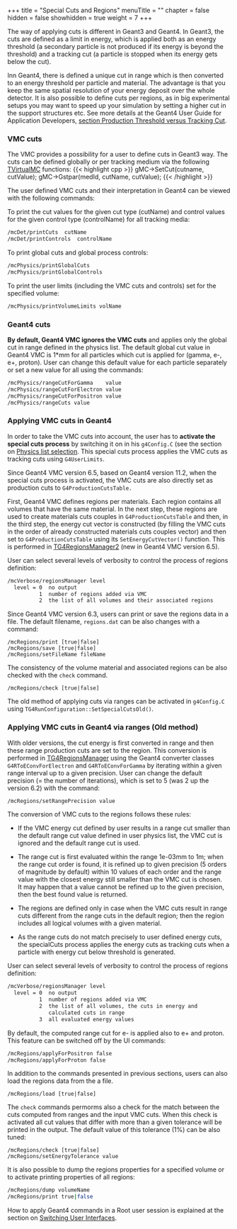 +++
title = "Special Cuts and Regions"
menuTitle = ""
chapter = false
hidden = false
showhidden = true
weight = 7
+++

The way of applying cuts is different in Geant3 and Geant4. In Geant3, the cuts are defined as a limit in energy, which is applied both as an energy threshold (a secondary particle is not produced if its energy is beyond the threshold) and a tracking cut (a particle is stopped when its energy gets below the cut).

Inn Geant4, there is defined a unique cut in range which is then converted to an energy threshold per particle and material. The advantage is that you keep the same spatial resolution of your energy deposit over the whole detector. It is also possible to define cuts per regions, as in big experimental setups you may want to speed up your simulation by setting a higher cut in the support structures etc. See more details at the Geant4 User Guide for Application Developers, [section Production Threshold versus Tracking Cut](http://geant4-userdoc.web.cern.ch/geant4-userdoc/UsersGuides/ForApplicationDeveloper/html/TrackingAndPhysics/thresholdVScut.html).

### VMC cuts

The VMC provides a possibility for a user to define cuts in Geant3 way. The cuts can be defined globally or per tracking medium via the following [TVirtualMC](https://vmc-project.github.io/vmc/classTVirtualMC.html) functions:
{{< highlight cpp >}}
gMC->SetCut(cutname, cutValue);
gMC->Gstpar(medId, cutName, cutValue);
{{< /highlight >}}

The user defined VMC cuts and their interpretation in Geant4 can be viewed with the following commands: 

To print the cut values for the given cut type (cutName) and control values for the given control type (controlName) for all tracking media:
```bash
/mcDet/printCuts  cutName
/mcDet/printControls  controlName
```

To print global cuts and global process controls:
```bash
/mcPhysics/printGlobalCuts
/mcPhysics/printGlobalControls
```

To print the user limits (including the VMC cuts and controls) set for the specified volume:
```bash
/mcPhysics/printVolumeLimits volName
```

### Geant4 cuts

**By default, Geant4 VMC ignores the VMC cuts** and applies only the global cut in range defined in the physics list. The default global cut value in Geant4 VMC is 1\*mm for all particles which cut is applied for (gamma, e-, e+, proton). User can change this default value for each particle separately or set a new value for all using the commands:
```bash
/mcPhysics/rangeCutForGamma    value    
/mcPhysics/rangeCutForElectron value
/mcPhysics/rangeCutForPositron value
/mcPhysics/rangeCuts value
```

### Applying VMC cuts in Geant4

In order to take the VMC cuts into account, the user has to **activate the special cuts process** by switching it on in his `g4Config.C` (see the section on [Physics list selection](/user-guide/geant4_vmc/physics-lists). This special cuts process applies the VMC cuts as tracking cuts using `G4UserLimits`.

Since Geant4 VMC version 6.5, based on Geant4 version 11.2, when the special cuts process is activated, the VMC cuts are also directly set as production cuts to `G4ProductionCutsTable.`

First, Geant4 VMC defines regions per materials. Each region contains all volumes that have the same material. In the next step, these regions are used to create materials cuts couples in `G4ProductionCutsTable` and then, in the third step, the energy cut vector is constructed (by filling the VMC cuts in the order of already constructed materials cuts couples vector) and then set to  `G4ProductionCutsTable` using its `SetEnergyCutVector()` function.
This is performed in [TG4RegionsManager2](https://vmc-project.github.io/geant4_vmc/g4vmc_html/classTG4RegionsManager2.html) (new in Geant4 VMC version 6.5).

User can select several levels of verbosity to control the process of regions definition:
```bash
/mcVerbose/regionsManager level
  level = 0  no output
          1  number of regions added via VMC
          2  the list of all volumes and their associated regions
```

Since Geant4 VMC version 6.3, users can print or save the regions data in a file. The default filename, `regions.dat` can be also changes with a command:
```
/mcRegions/print [true|false]
/mcRegions/save [true|false]
/mcRegions/setFileName fileName
```

The consistency of the volume material and associated regions can be also checked with the `check` command.
```
/mcRegions/check [true|false]
```

The old method of applying cuts via ranges can be activated in `g4Config.C` using `TG4RunConfiguration::SetSpecialCutsOld()`.

### Applying VMC cuts in Geant4 via ranges (Old method)

With older versions, the cut energy is first converted in range and then these range production cuts are set to the region. This conversion is performed in [TG4RegionsManager](https://vmc-project.github.io/geant4_vmc/g4vmc_html/classTG4RegionsManager.html) using the Geant4 converter classes `G4RToEConvForElectron` and `G4RToEConvForGamma` by iterating within a given range interval up to a given precision. User can change the default precision (=
the number of iterations), which is set to 5 (was 2 up the version 6.2) with the command:
```bash
/mcRegions/setRangePrecision value
```

The conversion of VMC cuts to the regions follows these rules:

- If the VMC energy cut defined by user results in a range cut smaller than the default range cut value defined in user physics list, the VMC cut is ignored and the default range cut is used.

- The range cut is first evaluated within the range 1e-03mm to 1m; when the range cut order is found, it is refined up to given precision (5 orders of magnitude by default) within 10 values of each order and the range value with the closest energy still smaller than the VMC cut is chosen.<br>
It may happen that a value cannot be refined up to the given precision, then the best found value is returned.

- The regions are defined only in case when the VMC cuts result in range cuts different from the range cuts in the default region; then the region includes all logical volumes with a given material.

- As the range cuts do not match precisely to user defined energy cuts, the specialCuts process applies the energy cuts as tracking cuts when a particle with energy cut below threshold is generated.

User can select several levels of verbosity to control the process of regions definition:
```bash
/mcVerbose/regionsManager level   
  level = 0  no output
          1  number of regions added via VMC
          2  the list of all volumes, the cuts in energy and
             calculated cuts in range
          3  all evaluated energy values
```

By default, the computed range cut for e- is applied also to e+ and proton. This feature can be switched off by the UI commands:
```bash
/mcRegions/applyForPositron false
/mcRegions/applyForProton false
````

In addition to the commands presented in previous sections, users can also load the regions data from the a file.
```
/mcRegions/load [true|false]
```

The `check` commands permorms also a check for the match between the cuts computed from ranges and the input VMC cuts. When this check is activated all cut values that differ with more than a given tolerance will be printed in the output. The default value of this tolerance (1%) can be also tuned:
```
/mcRegions/check [true|false]
/mcRegions/setEnergyTolerance value
```

It is also possible to dump the regions properties for a specified volume or to activate printing properties of all regions:
```bash
/mcRegions/dump volumeName
/mcRegions/print true|false
```

How to apply Geant4 commands in a Root user session is explained at the section on [Switching User Interfaces](/user-guide/geant4_vmc/switching-user-interfaces).
